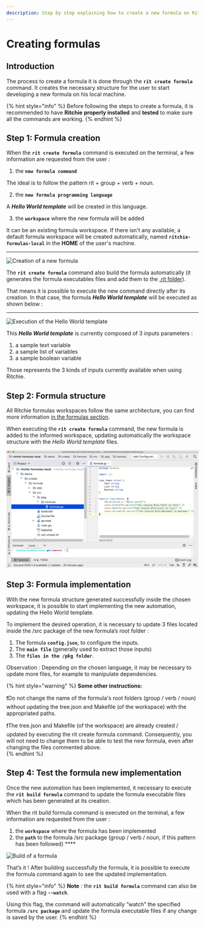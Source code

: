 ```yaml
---
description: Step by step explaining how to create a new formula on Ritchie.
---
```


# Creating formulas

## Introduction 

The process to create a formula it is done through the **`rit create formula`** command. It creates the necessary structure for the user to start developing a new formula on his local machine.

{% hint style="info" %}
Before following the steps to create a formula, it is recommended to have **Ritchie** **properly installed** and **tested** to make sure all the commands are working.
{% endhint %}

## Step 1: Formula creation

When the **`rit create formula`** command is executed on the terminal, a few information are requested from the user :  
  
1. the **`new formula command`**  

The ideal is to follow the pattern rit + group + verb + noun.

2. the **`new formula programming language`** 

A _**Hello World template**_ will be created  in this language.

3. the **`workspace`** where the new formula will be added 

It can be an existing formula workspace. If there isn't any available, a default formula workspace will be created automatically, named **`ritchie-formulas-local`** in the **HOME** of the user's machine.  
****

![Creation of a new formula](https://lh5.googleusercontent.com/ZAkUuAxUQVqtusM_n3IThSnfvAy46zcmm9CwIBOvNiByqq3pN_MJZWoXQnTHzpffVtld1gjMc2pPuBaPNdgwWr1omPpAEKRLwN8rzSWUYWjXGesVZIjm5W0ZQgq0u_vUYCRpdZRc)

The **`rit create formula`** command also build the formula automatically \(it generates the formula executables files and add them to the [.rit folder](https://docs.ritchiecli.io/developer/cli#composition-of-the-rit-folder)\). 

That means it is possible to execute the new command directly after its creation. In that case, the formula _**Hello World template**_ will be executed as shown below :  
****

![Execution of the Hello World template](https://lh3.googleusercontent.com/iju8Rbeh1vm7adM9d-9Y-jxDaqE93VonK3Gr2fDKZBgV0uNkJ8pn-q97zM_WFQLiQOr3cDXknfaEa6Qyb6G9Cgzfr_gFJH-LvvQa-QRAHT8Pm1TJQ_QD7JcTE6bk0964Dyn0H_NU)

This _**Hello World template**_ is currently composed of 3 inputs parameters :

1. a sample text variable
2. a sample list of variables
3. a sample boolean variable

Those represents the 3 kinds of inputs currently available when using Ritchie.

## **Step 2: Formula structure**

All Ritchie formulas workspaces follow the same architecture, you can find more information [in the formulas section](https://docs.ritchiecli.io/developer/formulas).

When executing the **`rit create formula`** command, the new formula is added to the informed workspace, updating automatically the workspace structure with the _Hello World template_ files.

![ritchie-formula-local repository structure with rit demo create formula Hello World template ](../.gitbook/assets/rit-demo-create-formula.png)

## Step 3: **Formula implementation**

With the new formula structure generated successfully inside the chosen workspace, it is possible to start implementing the new automation, updating the Hello World template.

To implement the desired operation, it is necessary to update 3 files located inside the /src package of the new formula’s root folder :

1. The formula **`config.json`**, to configure the inputs. 
2. The **`main file`** \(generally used to extract those inputs\) 
3. The **`files in the /pkg folder`**.

Observation : Depending on the chosen language, it may be necessary to update more files, for example to manipulate dependencies.

{% hint style="warning" %}
**Some other instructions:**

❗Do not change the name of the formula's root folders \(group / verb / noun\) without updating the tree.json and Makefile \(of the workspace\) with the appropriated paths.

❗The tree.json and Makefile \(of the workspace\) are already created / updated by executing the rit create formula command. Consequently, you will not need to change them to be able to test the new formula, even after changing the files commented above.  
{% endhint %}

## Step 4: **Test the formula new implementation**

Once the new automation has been implemented, it necessary to execute the **`rit build formula`** command to update the formula executable files which has been generated at its creation.

When the rit build formula command is executed on the terminal, a few information are requested from the user :

1. the **`workspace`** where the formula has been implemented 
2. the **`path`** to the formula /src package \(group / verb / noun, if this pattern has been followed\) ****

![Build of a formula](https://lh3.googleusercontent.com/Anz1rV6HJ3e9mwSIW3IPTK77DVuYruASkphPW-Ro8Zo9_QhMkM7alNfRtJ8o741l-I7BYrI7sBnsHNMndH1Q7lUWNDvwksLA7UEQXGZMP6XAe6lbbwhdgG12XBpocpWprVHelLH6)

That’s it ! After building successfully the formula, it is possible to execute the formula command again to see the updated implementation.

{% hint style="info" %}
**Note** : the **`rit build formula`** command can also be used with a flag **`--watch`**.

Using this flag, the command will automatically “watch” the specified formula **`/src package`** and update the formula executable files if any change is saved by the user.
{% endhint %}

